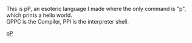 [//]: # (This is GPPC)
This is pP, an esoteric language I made where the only command is "p", which prints a hello world. <br>
GPPC is the Compiler, PPI is the interpreter shell. <br>

[pP](https://esolangs.org/wiki/PP)